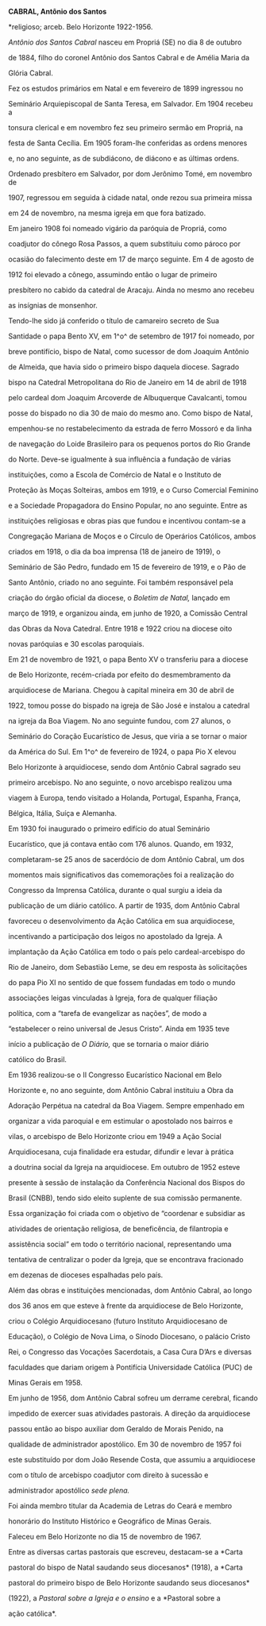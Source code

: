**CABRAL, Antônio dos Santos**



\*religioso; arceb. Belo Horizonte 1922-1956.



*Antônio dos Santos Cabral* nasceu em Propriá (SE) no dia 8 de outubro

de 1884, filho do coronel Antônio dos Santos Cabral e de Amélia Maria da

Glória Cabral.



Fez os estudos primários em Natal e em fevereiro de 1899 ingressou no

Seminário Arquiepiscopal de Santa Teresa, em Salvador. Em 1904 recebeu a

tonsura clerical e em novembro fez seu primeiro sermão em Propriá, na

festa de Santa Cecília. Em 1905 foram-lhe conferidas as ordens menores

e, no ano seguinte, as de subdiácono, de diácono e as últimas ordens.

Ordenado presbítero em Salvador, por dom Jerônimo Tomé, em novembro de

1907, regressou em seguida à cidade natal, onde rezou sua primeira missa

em 24 de novembro, na mesma igreja em que fora batizado.



Em janeiro 1908 foi nomeado vigário da paróquia de Propriá, como

coadjutor do cônego Rosa Passos, a quem substituiu como pároco por

ocasião do falecimento deste em 17 de março seguinte. Em 4 de agosto de

1912 foi elevado a cônego, assumindo então o lugar de primeiro

presbítero no cabido da catedral de Aracaju. Ainda no mesmo ano recebeu

as insígnias de monsenhor.



Tendo-lhe sido já conferido o título de camareiro secreto de Sua

Santidade o papa Bento XV, em 1^o^ de setembro de 1917 foi nomeado, por

breve pontifício, bispo de Natal, como sucessor de dom Joaquim Antônio

de Almeida, que havia sido o primeiro bispo daquela diocese. Sagrado

bispo na Catedral Metropolitana do Rio de Janeiro em 14 de abril de 1918

pelo cardeal dom Joaquim Arcoverde de Albuquerque Cavalcanti, tomou

posse do bispado no dia 30 de maio do mesmo ano. Como bispo de Natal,

empenhou-se no restabelecimento da estrada de ferro Mossoró e da linha

de navegação do Loide Brasileiro para os pequenos portos do Rio Grande

do Norte. Deve-se igualmente à sua influência a fundação de várias

instituições, como a Escola de Comércio de Natal e o Instituto de

Proteção às Moças Solteiras, ambos em 1919, e o Curso Comercial Feminino

e a Sociedade Propagadora do Ensino Popular, no ano seguinte. Entre as

instituições religiosas e obras pias que fundou e incentivou contam-se a

Congregação Mariana de Moços e o Círculo de Operários Católicos, ambos

criados em 1918, o dia da boa imprensa (18 de janeiro de 1919), o

Seminário de São Pedro, fundado em 15 de fevereiro de 1919, e o Pão de

Santo Antônio, criado no ano seguinte. Foi também responsável pela

criação do órgão oficial da diocese, o *Boletim de Natal,* lançado em

março de 1919, e organizou ainda, em junho de 1920, a Comissão Central

das Obras da Nova Catedral. Entre 1918 e 1922 criou na diocese oito

novas paróquias e 30 escolas paroquiais.



Em 21 de novembro de 1921, o papa Bento XV o transferiu para a diocese

de Belo Horizonte, recém-criada por efeito do desmembramento da

arquidiocese de Mariana. Chegou à capital mineira em 30 de abril de

1922, tomou posse do bispado na igreja de São José e instalou a catedral

na igreja da Boa Viagem. No ano seguinte fundou, com 27 alunos, o

Seminário do Coração Eucarístico de Jesus, que viria a se tornar o maior

da América do Sul. Em 1^o^ de fevereiro de 1924, o papa Pio X elevou

Belo Horizonte à arquidiocese, sendo dom Antônio Cabral sagrado seu

primeiro arcebispo. No ano seguinte, o novo arcebispo realizou uma

viagem à Europa, tendo visitado a Holanda, Portugal, Espanha, França,

Bélgica, Itália, Suíça e Alemanha.



Em 1930 foi inaugurado o primeiro edifício do atual Seminário

Eucarístico, que já contava então com 176 alunos. Quando, em 1932,

completaram-se 25 anos de sacerdócio de dom Antônio Cabral, um dos

momentos mais significativos das comemorações foi a realização do

Congresso da Imprensa Católica, durante o qual surgiu a ideia da

publicação de um diário católico. A partir de 1935, dom Antônio Cabral

favoreceu o desenvolvimento da Ação Católica em sua arquidiocese,

incentivando a participação dos leigos no apostolado da Igreja. A

implantação da Ação Católica em todo o país pelo cardeal-arcebispo do

Rio de Janeiro, dom Sebastião Leme, se deu em resposta às solicitações

do papa Pio XI no sentido de que fossem fundadas em todo o mundo

associações leigas vinculadas à Igreja, fora de qualquer filiação

política, com a “tarefa de evangelizar as nações”, de modo a

“estabelecer o reino universal de Jesus Cristo”. Ainda em 1935 teve

início a publicação de *O Diário,* que se tornaria o maior diário

católico do Brasil.



Em 1936 realizou-se o II Congresso Eucarístico Nacional em Belo

Horizonte e, no ano seguinte, dom Antônio Cabral instituiu a Obra da

Adoração Perpétua na catedral da Boa Viagem. Sempre empenhado em

organizar a vida paroquial e em estimular o apostolado nos bairros e

vilas, o arcebispo de Belo Horizonte criou em 1949 a Ação Social

Arquidiocesana, cuja finalidade era estudar, difundir e levar à prática

a doutrina social da Igreja na arquidiocese. Em outubro de 1952 esteve

presente à sessão de instalação da Conferência Nacional dos Bispos do

Brasil (CNBB), tendo sido eleito suplente de sua comissão permanente.

Essa organização foi criada com o objetivo de “coordenar e subsidiar as

atividades de orientação religiosa, de beneficência, de filantropia e

assistência social” em todo o território nacional, representando uma

tentativa de centralizar o poder da Igreja, que se encontrava fracionado

em dezenas de dioceses espalhadas pelo país.



Além das obras e instituições mencionadas, dom Antônio Cabral, ao longo

dos 36 anos em que esteve à frente da arquidiocese de Belo Horizonte,

criou o Colégio Arquidiocesano (futuro Instituto Arquidiocesano de

Educação), o Colégio de Nova Lima, o Sínodo Diocesano, o palácio Cristo

Rei, o Congresso das Vocações Sacerdotais, a Casa Cura D’Ars e diversas

faculdades que dariam origem à Pontifícia Universidade Católica (PUC) de

Minas Gerais em 1958.



Em junho de 1956, dom Antônio Cabral sofreu um derrame cerebral, ficando

impedido de exercer suas atividades pastorais. A direção da arquidiocese

passou então ao bispo auxiliar dom Geraldo de Morais Penido, na

qualidade de administrador apostólico. Em 30 de novembro de 1957 foi

este substituído por dom João Resende Costa, que assumiu a arquidiocese

com o título de arcebispo coadjutor com direito à sucessão e

administrador apostólico *sede plena.*



Foi ainda membro titular da Academia de Letras do Ceará e membro

honorário do Instituto Histórico e Geográfico de Minas Gerais.



Faleceu em Belo Horizonte no dia 15 de novembro de 1967.



Entre as diversas cartas pastorais que escreveu, destacam-se a *Carta

pastoral do bispo de Natal saudando seus diocesanos* (1918), a *Carta

pastoral do primeiro bispo de Belo Horizonte saudando seus diocesanos*

(1922), a *Pastoral sobre a Igreja e o ensino* e a *Pastoral sobre a

ação católica*.



